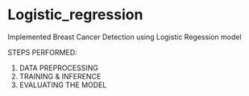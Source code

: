 # Logistic_regression
Implemented Breast Cancer Detection using Logistic Regession model

STEPS PERFORMED:
1. DATA PREPROCESSING
2. TRAINING & INFERENCE
3. EVALUATING THE MODEL